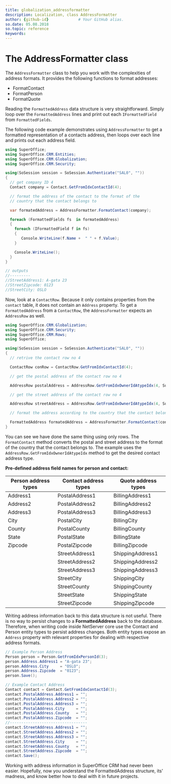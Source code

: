 ```yaml
---
title: globalization_addressformatter
description: Localization, class AddressFormatter
author: {github-id}             # Your GitHub alias.
so.date: 05.08.2018
so.topic: reference
keywords:
---
```


# The AddressFormatter class

The `AddressFormatter` class to help you work with the complexities of address formats. It provides the following functions to format addresses:

* FormatContact
* FormatPerson
* FormatQuote

Reading the `FormattedAddress` data structure is very straightforward. Simply loop over the `FormattedAddress` lines and print out each `IFormattedField` from `FormattedFields`.

The following code example demonstrates using `AddressFormatter` to get a formatted representation of a contacts address, then loops over each line and prints out each address field.

```csharp
using SuperOffice;
using SuperOffice.CRM.Entities;
using SuperOffice.CRM.Globalization;
using SuperOffice.CRM.Security;

using(SoSession session = SoSession.Authenticate("SAL0", ""))
{
  // get company ID 4
  Contact company = Contact.GetFromIdxContactId(4);

  // format the address of the contact to the format of the
  // country that the contact belongs to

  var formatedAddress = AddressFormatter.FormatContact(company);

  foreach (FormattedFields fs  in formatedAddress)
  {
    foreach (IFormattedField f in fs)
    {
       Console.WriteLine(f.Name +  " " + f.Value);
    }

    Console.WriteLine();
  }
}

// outputs
//---------
//StreetAddress1: A-gata 23
//StreetZipcode: 0123
//StreetCity: OSLO
```

Now, look at a `ContactRow`. Because it only contains properties from the `contact` table, it does not contain an `Address` property. To get a `FormattedAddress` from a `ContactRow`, the `AddressFormatter` expects an `AddressRow` as well.

```csharp
using SuperOffice.CRM.Globalization;
using SuperOffice.CRM.Security;
using SuperOffice.CRM.Rows;
using SuperOffice;

using(SoSession session = SoSession.Authenticate("SAL0", ""))
{
  // retrive the contact row no 4

  ContactRow conRow = ContactRow.GetFromIdxContactId(4);

  // get the postal address of the contact row no 4

  AddressRow postalAddress = AddressRow.GetFromIdxOwnerIdAtypeIdx(4, SuperOffice.Data.AddressType.ContactPostalAddress);

  // get the street address of the contact row no 4

  AddressRow streetAddress = AddressRow.GetFromIdxOwnerIdAtypeIdx(4, SuperOffice.Data.AddressType.ContactStreetAddress);

  // format the address according to the country that the contact belongs to

  FormattedAddress formatedAddress = AddressFormatter.FormatContact(conRow, postalAddress, streetAddress);
}
```

You can see we have done the same thing using only rows. The `FormatContact` method converts the postal and street address to the format of the country that the contact belongs to. The example uses the `AddressRow.GetFromIdxOwnerIdAtypeIdx` method to get the desired contact address type.

**Pre-defined address field names for person and contact:**

| Person address types | Contact address types | Quote address types|
|---|---|---|
| Address1  | PostalAddress1 |BillingAddress1  |
| Address2  | PostalAddress2 |BillingAddress2  |
| Address3  | PostalAddress3 |BillingAddress3  |
| City      | PostalCity     |BillingCity      |
| County    | PostalCounty   |BillingCounty    |
| State     | PostalState    |BillingState     |
| Zipcode   | PostalZipcode  |BillingZipcode   |
|           | StreetAddress1 |ShippingAddress1 |
|           | StreetAddress2 |ShippingAddress2 |
|           | StreetAddress3 |ShippingAddress3 |
|           | StreetCity     |ShippingCity     |
|           | StreetCounty   |ShippingCounty   |
|           | StreetState    |ShippingState    |
|           | StreetZipcode  |ShippingZipcode  |

Writing address information back to this data structure is not useful. There is no way to persist changes to a **FormattedAddress** back to the database. Therefore, when writing code inside NetServer core use the Contact and Person entity types to persist address changes. Both entity types expose an `Address` property with relevant properties for dealing with respective address formats.

```csharp
// Example Person Address
Person person = Person.GetFromIdxPersonId(3);
person.Address.Address1 = "A-gata 23";
person.Address.City     = "OSLO";
person.Address.Zipcode  = "0123";
person.Save();

// Example Contact Address
Contact contact = Contact.GetFromIdxContactId(3);
contact.PostalAddress.Address1 = "";
contact.PostalAddress.Address2 = "";
contact.PostalAddress.Address3 = "";
contact.PostalAddress.City     = "";
contact.PostalAddress.County   = "";
contact.PostalAddress.Zipcode  = "";
//----------------------------------
contact.StreetAddress.Address1 = "";
contact.StreetAddress.Address2 = "";
contact.StreetAddress.Address3 = "";
contact.StreetAddress.City     = "";
contact.StreetAddress.County   = "";
contact.StreetAddress.Zipcode  = "";
contact.Save();
```

Working with address information in SuperOffice CRM had never been easier. Hopefully, now you understand the FormattedAddress structure, its' madness, and know better how to deal with it in future projects.
